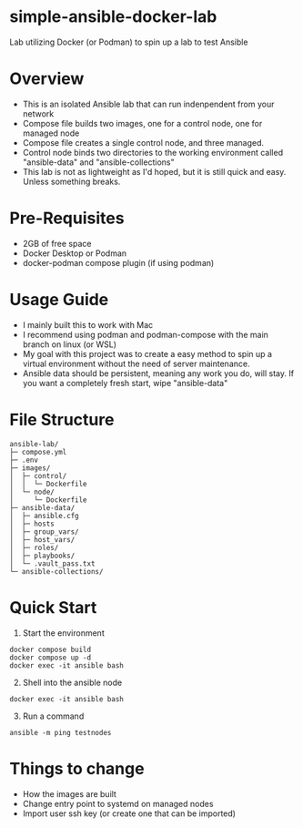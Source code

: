 # simple-ansible-docker-lab
Lab utilizing Docker (or Podman) to spin up a lab to test Ansible

# Overview
* This is an isolated Ansible lab that can run indenpendent from your network
* Compose file builds two images, one for a control node, one for managed node
* Compose file creates a single control node, and three managed.
* Control node binds two directories to the working environment called "ansible-data" and "ansible-collections"
* This lab is not as lightweight as I'd hoped, but it is still quick and easy. Unless something breaks.

# Pre-Requisites
* 2GB of free space
* Docker Desktop or Podman
* docker-podman compose plugin (if using podman)

# Usage Guide
* I mainly built this to work with Mac
* I recommend using podman and podman-compose with the main branch on linux (or WSL)
* My goal with this project was to create a easy method to spin up a virtual environment without the need of server maintenance.
* Ansible data should be persistent, meaning any work you do, will stay. If you want a completely fresh start, wipe "ansible-data"

# File Structure

```
ansible-lab/
├─ compose.yml
├─ .env
├─ images/
│  ├─ control/
│  │  └─ Dockerfile
│  └─ node/
│     └─ Dockerfile
├─ ansible-data/
│  ├─ ansible.cfg
│  ├─ hosts
│  ├─ group_vars/
│  ├─ host_vars/
│  ├─ roles/
│  ├─ playbooks/
│  └─ .vault_pass.txt
└─ ansible-collections/
```

# Quick Start
1. Start the environment
```
docker compose build
docker compose up -d
docker exec -it ansible bash
```
2. Shell into the ansible node
```
docker exec -it ansible bash
```

3. Run a command
```
ansible -m ping testnodes
```

# Things to change
* How the images are built
* Change entry point to systemd on managed nodes
* Import user ssh key (or create one that can be imported)
